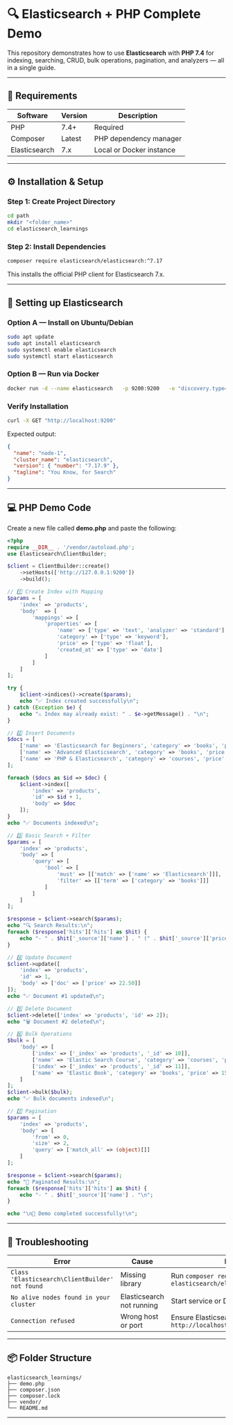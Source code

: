 # 🔍 Elasticsearch + PHP Complete Demo

This repository demonstrates how to use **Elasticsearch** with **PHP 7.4** for indexing, searching, CRUD, bulk operations, pagination, and analyzers — all in a single guide.

---

## 🧩 Requirements

| Software | Version | Description |
|-----------|----------|-------------|
| PHP | 7.4+ | Required |
| Composer | Latest | PHP dependency manager |
| Elasticsearch | 7.x | Local or Docker instance |

---

## ⚙️ Installation & Setup

### Step 1: Create Project Directory

```bash
cd path
mkdir "<folder_name>"
cd elasticsearch_learnings
```

### Step 2: Install Dependencies

```bash
composer require elasticsearch/elasticsearch:^7.17
```

This installs the official PHP client for Elasticsearch 7.x.

---

## 🧱 Setting up Elasticsearch

### Option A — Install on Ubuntu/Debian

```bash
sudo apt update
sudo apt install elasticsearch
sudo systemctl enable elasticsearch
sudo systemctl start elasticsearch
```

### Option B — Run via Docker

```bash
docker run -d --name elasticsearch   -p 9200:9200   -e "discovery.type=single-node"   docker.elastic.co/elasticsearch/elasticsearch:7.17.9
```

### Verify Installation

```bash
curl -X GET "http://localhost:9200"
```

Expected output:

```json
{
  "name": "node-1",
  "cluster_name": "elasticsearch",
  "version": { "number": "7.17.9" },
  "tagline": "You Know, for Search"
}
```

---

## 💻 PHP Demo Code

Create a new file called **demo.php** and paste the following:

```php
<?php
require __DIR__ . '/vendor/autoload.php';
use Elasticsearch\ClientBuilder;

$client = ClientBuilder::create()
    ->setHosts(['http://127.0.0.1:9200'])
    ->build();

// 1️⃣ Create Index with Mapping
$params = [
    'index' => 'products',
    'body'  => [
        'mappings' => [
            'properties' => [
                'name' => ['type' => 'text', 'analyzer' => 'standard'],
                'category' => ['type' => 'keyword'],
                'price' => ['type' => 'float'],
                'created_at' => ['type' => 'date']
            ]
        ]
    ]
];

try {
    $client->indices()->create($params);
    echo "✅ Index created successfully\n";
} catch (Exception $e) {
    echo "⚠️ Index may already exist: " . $e->getMessage() . "\n";
}

// 2️⃣ Insert Documents
$docs = [
    ['name' => 'Elasticsearch for Beginners', 'category' => 'books', 'price' => 24.99],
    ['name' => 'Advanced Elasticsearch', 'category' => 'books', 'price' => 29.99],
    ['name' => 'PHP & Elasticsearch', 'category' => 'courses', 'price' => 19.99],
];

foreach ($docs as $id => $doc) {
    $client->index([
        'index' => 'products',
        'id' => $id + 1,
        'body' => $doc
    ]);
}
echo "✅ Documents indexed\n";

// 3️⃣ Basic Search + Filter
$params = [
    'index' => 'products',
    'body' => [
        'query' => [
            'bool' => [
                'must' => [['match' => ['name' => 'Elasticsearch']]],
                'filter' => [['term' => ['category' => 'books']]]
            ]
        ]
    ]
];

$response = $client->search($params);
echo "🔍 Search Results:\n";
foreach ($response['hits']['hits'] as $hit) {
    echo "- " . $hit['_source']['name'] . " (" . $hit['_source']['price'] . ")\n";
}

// 4️⃣ Update Document
$client->update([
    'index' => 'products',
    'id' => 1,
    'body' => ['doc' => ['price' => 22.50]]
]);
echo "✅ Document #1 updated\n";

// 5️⃣ Delete Document
$client->delete(['index' => 'products', 'id' => 2]);
echo "🗑️ Document #2 deleted\n";

// 6️⃣ Bulk Operations
$bulk = [
    'body' => [
        ['index' => ['_index' => 'products', '_id' => 10]],
        ['name' => 'Elastic Search Course', 'category' => 'courses', 'price' => 30],
        ['index' => ['_index' => 'products', '_id' => 11]],
        ['name' => 'Elastic Book', 'category' => 'books', 'price' => 15],
    ]
];
$client->bulk($bulk);
echo "✅ Bulk documents indexed\n";

// 7️⃣ Pagination
$params = [
    'index' => 'products',
    'body' => [
        'from' => 0,
        'size' => 2,
        'query' => ['match_all' => (object)[]]
    ]
];

$response = $client->search($params);
echo "📄 Paginated Results:\n";
foreach ($response['hits']['hits'] as $hit) {
    echo "- " . $hit['_source']['name'] . "\n";
}

echo "\n🎉 Demo completed successfully!\n";
```
---

## 🧾 Troubleshooting

| Error | Cause | Fix |
|-------|--------|-----|
| `Class 'Elasticsearch\ClientBuilder' not found` | Missing library | Run `composer require elasticsearch/elasticsearch:^7.17` |
| `No alive nodes found in your cluster` | Elasticsearch not running | Start service or Docker container |
| `Connection refused` | Wrong host or port | Ensure Elasticsearch runs at `http://localhost:9200` |

---

## 📦 Folder Structure

```
elasticsearch_learnings/
├── demo.php
├── composer.json
├── composer.lock
├── vendor/
└── README.md
```

---
